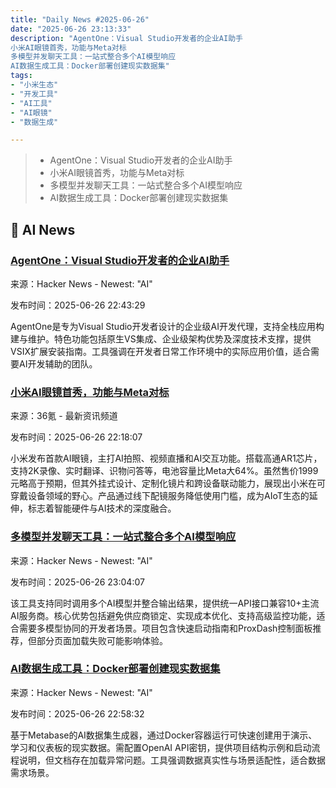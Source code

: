 ```yaml
---
title: "Daily News #2025-06-26"
date: "2025-06-26 23:13:33"
description: "AgentOne：Visual Studio开发者的企业AI助手
小米AI眼镜首秀，功能与Meta对标
多模型并发聊天工具：一站式整合多个AI模型响应
AI数据生成工具：Docker部署创建现实数据集"
tags: 
- "小米生态"
- "开发工具"
- "AI工具"
- "AI眼镜"
- "数据生成"

---
```


> - AgentOne：Visual Studio开发者的企业AI助手
> - 小米AI眼镜首秀，功能与Meta对标
> - 多模型并发聊天工具：一站式整合多个AI模型响应
> - AI数据生成工具：Docker部署创建现实数据集

## 🤖 AI News

### [AgentOne：Visual Studio开发者的企业AI助手](https://www.iterate.ai/agentone)

来源：Hacker News - Newest: "AI"

发布时间：2025-06-26 22:43:29

AgentOne是专为Visual Studio开发者设计的企业级AI开发代理，支持全栈应用构建与维护。特色功能包括原生VS集成、企业级架构优势及深度技术支撑，提供VSIX扩展安装指南。工具强调在开发者日常工作环境中的实际应用价值，适合需要AI开发辅助的团队。

### [小米AI眼镜首秀，功能与Meta对标](https://www.36kr.com/p/3353355352077185)

来源：36氪 - 最新资讯频道

发布时间：2025-06-26 22:18:07

小米发布首款AI眼镜，主打AI拍照、视频直播和AI交互功能。搭载高通AR1芯片，支持2K录像、实时翻译、识物问答等，电池容量比Meta大64%。虽然售价1999元略高于预期，但其外挂式设计、定制化镜片和跨设备联动能力，展现出小米在可穿戴设备领域的野心。产品通过线下配镜服务降低使用门槛，成为AIoT生态的延伸，标志着智能硬件与AI技术的深度融合。

### [多模型并发聊天工具：一站式整合多个AI模型响应](https://github.com/Nexarithm/multi_model_chat)

来源：Hacker News - Newest: "AI"

发布时间：2025-06-26 23:04:07

该工具支持同时调用多个AI模型并整合输出结果，提供统一API接口兼容10+主流AI服务商。核心优势包括避免供应商锁定、实现成本优化、支持高级监控功能，适合需要多模型协同的开发者场景。项目包含快速启动指南和ProxDash控制面板推荐，但部分页面加载失败可能影响体验。

### [AI数据生成工具：Docker部署创建现实数据集](https://github.com/metabase/dataset-generator)

来源：Hacker News - Newest: "AI"

发布时间：2025-06-26 22:58:32

基于Metabase的AI数据集生成器，通过Docker容器运行可快速创建用于演示、学习和仪表板的现实数据。需配置OpenAI API密钥，提供项目结构示例和启动流程说明，但文档存在加载异常问题。工具强调数据真实性与场景适配性，适合数据需求场景。
